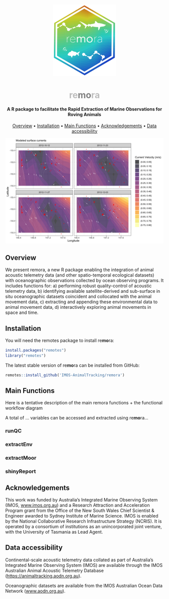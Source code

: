 <p align="center">
  <img src="vignettes/images/remora_hex_logo.png" width="200">
</p>
<h1 align="center"><span style="color:#BEBEBE">re</span><span style="color:#808080"><b>mo</b></span><span style="color:#BEBEBE">ra</span></h1>
<h4 align="center">A R package to facilitate the Rapid Extraction of Marine Observations for Roving Animals</h4>

<p align="center">
  <a href="#overview">Overview</a> •
  <a href="#installation">Installation</a> •
  <a href="#main-functions">Main Functions</a> •
  <a href="#acknowledgements">Acknowledgements</a> •
  <a href="#data-accessibility">Data accessibility</a>
</p>

![](vignettes/images/env_extract_plot6.png)

## Overview
We present remora, a new R package enabling the integration of animal acoustic telemetry data (and other spatio-temporal ecological datasets) with oceanographic observations collected by ocean observing programs. It includes functions for:
a) performing robust quality-control of acoustic telemetry data, 
b) identifying available satellite-derived and sub-surface in situ oceanographic datasets coincident and collocated with the animal movement data, 
c) extracting and appending these environmental data to animal movement data, 
d) interactively exploring animal movements in space and time.

## Installation
You will need the remotes package to install re**mo**ra:

```r
install.packages("remotes")
library("remotes")     
```
The latest stable version of re**mo**ra can be installed from GitHub:

```r
remotes::install_github('IMOS-AnimalTracking/remora')
```

## Main Functions
Here is a tentative description of the main remora functions + the functional workflow diagram

A total of ... variables can be accessed and extracted using re**mo**ra...

### runQC
### extractEnv
### extractMoor
### shinyReport

## Acknowledgements
This work was funded by Australia’s Integrated Marine Observing System (IMOS, www.imos.org.au) and a Research Attraction and Acceleration Program grant from the Office of the New South Wales Chief Scientist & Engineer awarded to Sydney Institute of Marine Science. IMOS is enabled by the National Collaborative Research Infrastructure Strategy (NCRIS). It is operated by a consortium of institutions as an unincorporated joint venture, with the University of Tasmania as Lead Agent. 

## Data accessibility
Continental-scale acoustic telemetry data collated as part of Australia’s Integrated Marine Observing System (IMOS) are available through the IMOS Australian Animal Acoustic Telemetry Database (https://animaltracking.aodn.org.au). 



Oceanographic datasets are available from the IMOS Australian Ocean Data Network (www.aodn.org.au).

